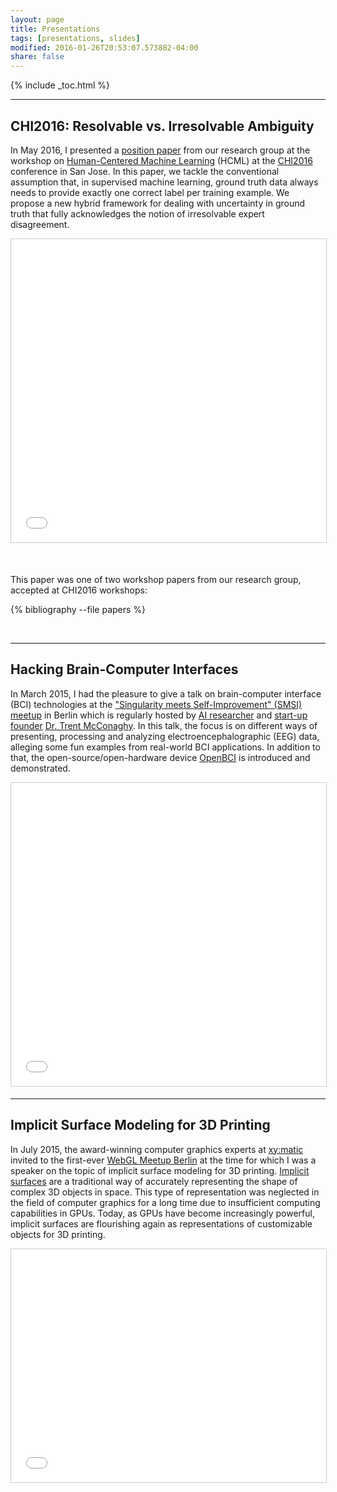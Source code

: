 ```yaml
---
layout: page
title: Presentations
tags: [presentations, slides]
modified: 2016-01-26T20:53:07.573882-04:00
share: false
---
```


{% include _toc.html %}

---

## CHI2016: Resolvable vs. Irresolvable Ambiguity

In May 2016, I presented a <a href="http://www.doc.gold.ac.uk/~mas02mg/HCML2016/HCML2016_paper_24.pdf" target="_blank">position paper</a> from our research group at the workshop on <a href="http://hcml2016.goldsmithsdigital.com/program/" target="_blank">Human-Centered Machine Learning</a> (HCML) at the <a href="https://chi2016.acm.org/" target="_blank">CHI2016</a> conference in San Jose. In this paper, we tackle the conventional assumption that, in supervised machine learning, ground truth data always needs to provide exactly one correct label per training example. We propose a new hybrid framework for dealing with uncertainty in ground truth that fully acknowledges the notion of irresolvable expert disagreement.

<iframe src="//www.slideshare.net/slideshow/embed_code/key/eWz1xkawhVii8C" width="595" height="485" class="force-full-width-keep-aspect-ratio" frameborder="0" marginwidth="0" marginheight="0" scrolling="no" style="border:1px solid #CCC; border-width:1px; margin-bottom:5px; max-width: 100%;" allowfullscreen> </iframe>

&nbsp;

This paper was one of two workshop papers from our research group, accepted at CHI2016 workshops:

{% bibliography --file papers %}

&nbsp;

---

## Hacking Brain-Computer Interfaces

In March 2015, I had the pleasure to give a talk on brain-computer interface (BCI) technologies at the <a href="http://www.meetup.com/de-DE/Singularity-meets-Self-Improvement-in-Berlin/" target="_blank">"Singularity meets Self-Improvement" (SMSI) meetup</a> in Berlin which is regularly hosted by <a href="http://trent.st/publications/" target="_blank">AI researcher</a> and <a href="https://www.ascribe.io/" target="_blank">start-up founder</a> <a href="http://trent.st/" target="_blank">Dr. Trent McConaghy</a>. In this talk, the focus is on different ways of presenting, processing and analyzing electroencephalographic (EEG) data, alleging some fun examples from real-world BCI applications. In addition to that, the open-source/open-hardware device <a href="http://openbci.com/" target="_blank">OpenBCI</a> is introduced and demonstrated.

<iframe src="//www.slideshare.net/slideshow/embed_code/key/AdcgypszNE5MYY" width="595" height="485" class="force-full-width-keep-aspect-ratio" frameborder="0" marginwidth="0" marginheight="0" scrolling="no" style="border:1px solid #CCC; border-width:1px; margin-bottom:5px; max-width: 100%;" allowfullscreen> </iframe>

---

## Implicit Surface Modeling for 3D Printing

In July 2015, the award-winning computer graphics experts at <a href="http://xymatic.com/" target="_blank">xy:matic</a> invited to the first-ever <a href="http://www.meetup.com/de-DE/Berlin-WebGL-Meetup/">WebGL Meetup Berlin</a> at the time for which I was a speaker on the topic of implicit surface modeling for 3D printing. <a href="https://en.wikipedia.org/wiki/Implicit_surface">Implicit surfaces</a> are a traditional way of accurately representing the shape of complex 3D objects in space. This type of representation was neglected in the field of computer graphics for a long time due to insufficient computing capabilities in GPUs. Today, as GPUs have become increasingly powerful, implicit surfaces are flourishing again as representations of customizable objects for 3D printing.

<iframe src="//www.slideshare.net/slideshow/embed_code/key/sAVRWgEtfXOODE" width="595" height="373" class="force-full-width-keep-aspect-ratio" frameborder="0" marginwidth="0" marginheight="0" scrolling="no" style="border:1px solid #CCC; border-width:1px; margin-bottom:5px; max-width: 100%;" allowfullscreen> </iframe>